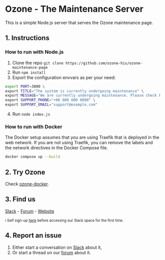 # Ozone - The Maintenance Server

This is a simple Node.js server that serves the Ozone maintenance page.

## 1. Instructions
### How to run with Node.js

1. Clone the repo `git clone https://github.com/ozone-his/ozone-maintenance-page`
2. Run `npm install`
3. Export the configuration envvars as per your need:
```bash
export PORT=3000 \
export TITLE="The system is currently undergoing maintenance" \
export MESSAGE="We are currently undergoing maintenance. Please check back later." \
export SUPPORT_PHONE="+00 000 000 0000" \
export SUPPORT_EMAIL="support@example.com"
```
4. Run `node index.js`

### How to run with Docker

The Docker setup assumes that you are using Traefik that is deployed in the web network. If you are not using Traefik, you can remove the labels and the network directives in the Docker Compose file.

```bash
docker compose up --build
```

## 2. Try Ozone
Check [ozone-docker](https://github.com/ozone-his/ozone-docker).

## 3. Find us
[Slack](https://openmrs.slack.com/archives/C02PYQD5D0A) - [Forum](https://talk.openmrs.org/c/software/ozone-his) - [Website](http://ozone-his.com)

<sub>:information_source: Self sign-up [here](https://slack.openmrs.org/) before accessing our Slack space for the first time.</sub>
## 4. Report an issue
1. Either start a conversation on [Slack](https://openmrs.slack.com/archives/C02PYQD5D0A) about it,
1. Or start a thread on our [forum](https://talk.openmrs.org/c/software/ozone-his) about it.
